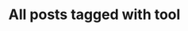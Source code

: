 ---
layout: tag
title: "All posts tagged with tool"
permalink: /weblog/tags/tool/
taxonomy: tool
---